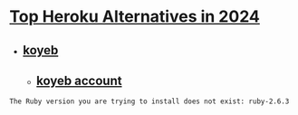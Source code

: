 
# [Top Heroku Alternatives in 2024](https://medium.com/@alisdair_/top-heroku-alternatives-in-2024-6d6831cb6e08)

- ## [koyeb](https://www.koyeb.com/)
  - ## [koyeb account](https://app.koyeb.com/)
```
The Ruby version you are trying to install does not exist: ruby-2.6.3

```